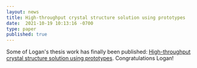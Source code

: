```yaml
---
layout: news
title: High-throughput crystal structure solution using prototypes
date:  2021-10-19 10:13:16 -0700
type: paper
published: true
---
```


Some of Logan's thesis work has finally been published: [High-throughput crystal structure solution using prototypes](https://journals.aps.org/prmaterials/abstract/10.1103/PhysRevMaterials.5.105003). Congratulations Logan!